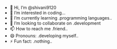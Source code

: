 - 👋 Hi, I’m @shivani9120
- 👀 I’m interested in coding...
- 🌱 I’m currently learning .programming languages..
- 💞️ I’m looking to collaborate on .development
- 📫 How to reach me .friend..
- 😄 Pronouns: .developing myself..
- ⚡ Fun fact: .nothing..

<!---
shivani9120/shivani9120 is a ✨ special ✨ repository because its `README.md` (this file) appears on your GitHub profile.
You can click the Preview link to take a look at your changes.
--->

